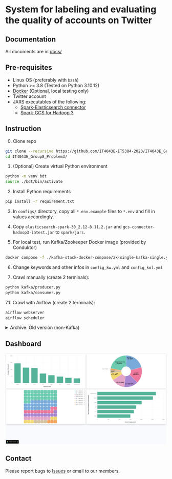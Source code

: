 # System for labeling and evaluating the quality of accounts on Twitter

## Documentation

All documents are in [docs/](https://github.com/IT4043E-IT5384-2023/IT4043E_Group8_Problem3/tree/master/docs)

## Pre-requisites
* Linux OS (preferably with `bash`)
* Python >= 3.8 (Tested on Python 3.10.12)
* [Docker](docker.com) (Optional, local testing only)
* Twitter account
* JARS executables of the following:
  * [Spark-Elasticsearch connector](https://repo1.maven.org/maven2/org/elasticsearch/elasticsearch-spark-30_2.12/8.11.2/)
  * [Spark-GCS for Hadoop 3](https://cloud.google.com/dataproc/docs/concepts/connectors/cloud-storage)

## Instruction

0. Clone repo
```bash
git clone --recursive https://github.com/IT4043E-IT5384-2023/IT4043E_Group8_Problem3
cd IT4043E_Group8_Problem3/
```

1. (Optional) Create virtual Python environment
```bash
python -m venv bdt
source ./bdt/bin/activate 
```

2. Install Python requirements
```bash
pip install -r requirement.txt
```

3. In `configs/` directory, copy all `*.env.example` files to  `*.env` and fill in values accordingly.

4. Copy `elasticsearch-spark-30_2.12-8.11.2.jar` and `gcs-connector-hadoop3-latest.jar` to `spark/jars`.

5. For local test, run Kafka/Zookeeper Docker image (provided by Conduktor)
```bash
docker compose -f ./kafka-stack-docker-compose/zk-single-kafka-single.yml up
```

6. Change keywords and other infos in `config_kw.yml` and `config_kol.yml`

7. Crawl manually (create 2 terminals):
```bash
python kafka/producer.py
python kafka/consumer.py
```

7.1. Crawl with Airflow (create 2 terminals):
```bash
airflow webserver
airflow scheduler
```

<details>
  <summary>Archive: Old version (non-Kafka)</summary>

0. Clone repo
```bash
git clone https://github.com/IT4043E-IT5384-2023/IT4043E_Group8_Problem3
cd IT4043E_Group8_Problem3/
```

2. (Optional) Create virtual Python environment
```bash
python -m venv tw_crawler
source ./tw_crawler/bin/activate 
```

2. Install Python requirements
```bash
pip install -r requirement.txt
```

3. Create a Twitter/X account and [sign up for API](https://developer.twitter.com)

4. Create a acc.txt file containing these information (only the values):
```
USERNAME
USER PASSWORD
BEARER KEY
```

5. Crawl away. Change keywords in config.yaml:
```bash
cd crawler/
mkdir -p data/
python crawler.py
```
</details>

## Dashboard
![img](https://github.com/IT4043E-IT5384-2023/IT4043E_Group8_Problem3/blob/8c63cd9000ce4ea3b7e7c210bcc872ecb4073398/docs/img/kibana-dashboard.png)

## Contact

Please report bugs to [Issues](https://github.com/IT4043E-IT5384-2023/IT4043E_Group8_Problem3/issues) or email to our members.
